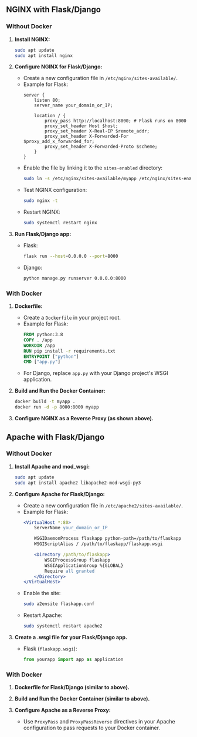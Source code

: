 
## NGINX with Flask/Django

### Without Docker

1. **Install NGINX:**
   ```bash
   sudo apt update
   sudo apt install nginx
   ```

2. **Configure NGINX for Flask/Django:**
   - Create a new configuration file in `/etc/nginx/sites-available/`.
   - Example for Flask:
     ```nginx
     server {
         listen 80;
         server_name your_domain_or_IP;

         location / {
             proxy_pass http://localhost:8000; # Flask runs on 8000
             proxy_set_header Host $host;
             proxy_set_header X-Real-IP $remote_addr;
             proxy_set_header X-Forwarded-For $proxy_add_x_forwarded_for;
             proxy_set_header X-Forwarded-Proto $scheme;
         }
     }
     ```
   - Enable the file by linking it to the `sites-enabled` directory:
     ```bash
     sudo ln -s /etc/nginx/sites-available/myapp /etc/nginx/sites-enabled
     ```
   - Test NGINX configuration:
     ```bash
     sudo nginx -t
     ```
   - Restart NGINX:
     ```bash
     sudo systemctl restart nginx
     ```

3. **Run Flask/Django app:**
   - Flask:
     ```bash
     flask run --host=0.0.0.0 --port=8000
     ```
   - Django:
     ```bash
     python manage.py runserver 0.0.0.0:8000
     ```

### With Docker

1. **Dockerfile:**
   - Create a `Dockerfile` in your project root.
   - Example for Flask:
     ```Dockerfile
     FROM python:3.8
     COPY . /app
     WORKDIR /app
     RUN pip install -r requirements.txt
     ENTRYPOINT ["python"]
     CMD ["app.py"]
     ```
   - For Django, replace `app.py` with your Django project's WSGI application.

2. **Build and Run the Docker Container:**
   ```bash
   docker build -t myapp .
   docker run -d -p 8000:8000 myapp
   ```

3. **Configure NGINX as a Reverse Proxy (as shown above).**

## Apache with Flask/Django

### Without Docker

1. **Install Apache and mod_wsgi:**
   ```bash
   sudo apt update
   sudo apt install apache2 libapache2-mod-wsgi-py3
   ```

2. **Configure Apache for Flask/Django:**
   - Create a new configuration file in `/etc/apache2/sites-available/`.
   - Example for Flask:
     ```apache
     <VirtualHost *:80>
         ServerName your_domain_or_IP

         WSGIDaemonProcess flaskapp python-path=/path/to/flaskapp
         WSGIScriptAlias / /path/to/flaskapp/flaskapp.wsgi

         <Directory /path/to/flaskapp>
             WSGIProcessGroup flaskapp
             WSGIApplicationGroup %{GLOBAL}
             Require all granted
         </Directory>
     </VirtualHost>
     ```
   - Enable the site:
     ```bash
     sudo a2ensite flaskapp.conf
     ```
   - Restart Apache:
     ```bash
     sudo systemctl restart apache2
     ```

3. **Create a .wsgi file for your Flask/Django app.**
   - Flask (`flaskapp.wsgi`):
     ```python
     from yourapp import app as application
     ```

### With Docker

1. **Dockerfile for Flask/Django (similar to above).**

2. **Build and Run the Docker Container (similar to above).**

3. **Configure Apache as a Reverse Proxy:**
   - Use `ProxyPass` and `ProxyPassReverse` directives in your Apache configuration to pass requests to your Docker container.

